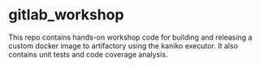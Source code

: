 # gitlab_workshop
This repo contains hands-on workshop code for building and releasing a custom docker image to artifactory using the kaniko executor. It also contains unit tests and code coverage analysis.

